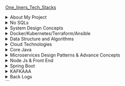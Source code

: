 [One_liners_Tech_Stacks](https://github.com/pracks224/Interview_Prep/blob/main/One_liners_Tech_Stacks.txt)

<details>
  <summary> About My Project </summary>
  
  1. [Tell me something About your recent project,architecture,tech stacks etc .](https://github.com/pracks224/Interview_Prep/blob/main/my_introductory_questions.txt)
  2. [What is EDA and how it works ? What are different approach to implement EDA?](https://github.com/pracks224/Interview_Prep/blob/main/my_introductory_questions.txt)
  3. [Tell me something about yourself?]()
  4. [What are the frontend library you have used in your project.]()
  5. [What type of deployment model you have used?]()
  6. [What type of disister management you have in your project?]()
  7. [How to secure your API]()
</details>

<details>
  <summary>No SQLs </summary>
  
  1501.  [MongoDB Vs Cassandra Vs ScyllaDB ?](https://blog.purestorage.com/purely-informational/types-of-nosql-databases/)
  1502.  [API Gateway Pattern]()
  1503.  [Marker Interface and Annotation]()
  1504.  [Memory Leak - Reasons]()
  1505.  [XML to Json libraries]()
  1506.  [Moving monolith to Microservices](https://launchdarkly.com/blog/migrating-legacy-monolithic-applications-microservices/)
  1507.  [BillPugh Singleton Implementation - Using Static helper vs DoubleCheck Singleton + Clonable exception](https://www.digitalocean.com/community/tutorials/java-singleton-design-pattern-best-practices-examples)
  1508.  [Monolithic can not be scalable, why?Tight Coupled]()
  1509.  [Differnce between HashMap,TreeMap and LinkedHashMap]()
  1510.  [Destory Singleton Using Reflcection]()
  1511.  [Serilaization and Singleton]()
  1512.  [Enum Singleton](https://www.digitalocean.com/community/tutorials/java-singleton-design-pattern-best-practices-examples)

</details>

<details>
  <summary>System Design Concepts </summary>

### Application Security

  <details>
    <summary>Set 1</summary> 
  1. [What is DDOS(denial of service ) attack and how will we prevent from this in our Applications ?]()

  </details>

1705. [Improve API Performance - Microservices](https://github.com/pracks224/Interview_Prep/blob/main/Design_API_Performance_Improvement)
1706. [Must Read Books- System design The big archive](https://github.com/pracks224/Interview_Prep/blob/main/system_design_the_big_archive.txt)
1707. [Grokking System Design Notes](https://github.com/pracks224/Interview_Prep/blob/main/grekking_in_short.txt)
1708. [Design FB Messanger]()
1709. [Design Instagram]()
1710. CDNs
1711. [System Design Content Delivery Network.](https://www.youtube.com/watch?v=8zX0rue2Hic)
1712. [System Design Distributed Cache and Caching Strategies | Cache-Aside, Write-Through, Write-Back](https://www.youtube.com/watch?v=RtOyBwBICRs)
1713. [Latency Vs ThroughPut ?](https://aws.amazon.com/compare/the-difference-between-throughput-and-latency/)
1714. [What is CAP Theorem](https://www.bmc.com/blogs/cap-theorem/)
1715. [What is Load Balancing](https://aws.amazon.com/what-is/load-balancing/)
1716. [Design Elevator](https://medium.com/geekculture/system-design-elevator-system-design-interview-question-6e8d03ce1b44)
1717. [Store trillions of Data](https://medium.com/@iBMehta/how-discord-stores-trillions-of-messages-31ed9195c3e8)

      - MongoDB upto ~100 millions
      - Cassandra is better for Billions of data uses LSM for retreiveal. Read is expensive than write
      - ScyllaDB with Rust API is good for Trillions of data

1718. [Well documented - All Concepts in one Place](https://github.com/black-shadows/System-Design)

1719. Design Data Intensive Application Book Overview.
1720. Consistency Hashing.
1721. Isolation levels.
1722. 2PL
1723. [How to make the API end point faster.](https://medium.com/design-bootcamp/how-i-optimized-an-api-endpoint-to-make-it-10x-faster-2f5fe9a84bd9)
1724. [Scalable Notification System](https://medium.com/@adityagoel123/designing-scalable-notification-system-79f83272755e)

</details>
<details>
  <summary>Docker/Kubernetes/Terraform/Ansible</summary>

A. [ANSIBLE IN DETAILS](https://github.com/pracks224/Interview_Prep/blob/main/CICD/ansible_in_details.txt)

[Blue Green Deployment Vs Rolling Deployment](https://medium.com/@navya.cloudops/devops-zero-to-hero-day-20-deployment-strategies-e6712b4801e4)

Q.1) [What is docker? Familiarize the concept of docker and containerization. Understand the difference between docker and traditional virtulization.]()

Q.2) [Docker Components: Learn about the key components of Docker, including Docker Engine, Docker Images, Docker Containers, Dockerfile, and Docker Registry.]()

Q.3) [Steps to Dockerizing an Application .]()

Q.4) [How to build a docker Image using dockerfile with example](https://github.com/pracks224/Interview_Prep/blob/main/CICD/Docker_Zero_To_Hero)

Q.5) [Docker container communication between ?](https://github.com/pracks224/Interview_Prep/blob/main/CICD/Docker_Zero_To_Hero)

Q.6) [Docker build vs Docker run](https://github.com/pracks224/Interview_Prep/blob/main/CICD/Docker_Zero_To_Hero)

Q.7) [Docker CMD Vs RUN Vs ENTRYPOINT](https://github.com/pracks224/Interview_Prep/blob/main/CICD/Docker_Zero_To_Hero)

Q.8) [Frequently used Docker Commands](https://github.com/pracks224/Interview_Prep/blob/main/CICD/Docker_Zero_To_Hero)

Q.9) [Building & deploying containers & orchestrating them with Kubernetes](https://github.com/pracks224/Interview_Prep/blob/main/CICD/Kubernetes_In_Details)

</details>

<details>
  <summary>Data Structure and Algorithms </summary> 
  
  ### String :
  
  Q.1) [Reverse a String using Recursive](DSA/src/ArrayString)
  
  Q.2) [Find GCD using Recursive](DSA/src/ArrayString)
  
  Q.3) [You are given a string A. Find the number of substrings that start and end with 'a'.](DSA/src/ArrayString)
  
  Q.3) [Return an integer denoting the minimum characters needed to be inserted in the 
     beginning to make the string a palindrome string.](DSA/src/ArrayString)
     
  Q.4) [Boring SubString -> Both the characters are consecutive, for example - "ab", "cd", "dc", "zy" 
     and length should be 2. If no boring substring possible return 1
     S = "abcd"  -> cadb -> in this no boring substring hence return 1](DSA/src/ArrayString)
     
  Q.5) [Closest Palindrome -> Return Yes if string can be converted to palindrom by changing 
     one character.](DSA/src/ArrayString)

### Array :

Q.1) Count of Pairs with sum = K

Q.2) Given an ArrayList of integers, return all the unique numbers in the ArrayList.

Q.3) Given a matrix, row index =0, return sum of that particular row.

Q.4) Given a 2D array and a column index, return sum of that particular column.

Q.5) Write a function to add two matrix of same dimension and return the resultant

Q.6) Given an array A of N integers. Count the number of elements that have at least 1 elements greater than itself.

Q.7) Given an array of size N, shift all the elements to the right by 1 and move the last element to the beginning of array

### Miscllenaous

44. Implement an algorithm to determine if a string has all unique characters. What if you
    cannot use additional data structures? (Bitwise way to understand)
45. One string permutaion of other
46. URLfy of String (Yet to Solve) %%%%%%%%% %%%%% All below %%%%%% %%%%%%%
47. Palindrom Permutation
48. One Away: There are three types of edits that can be performed on strings: insert a character,
    remove a character, or replace a character. Given two strings, write a function to check if they are
    one edit (or zero edits) away.
    EXAMPLE
    pale, ple -> true
    pales, pale -> true
    pale, bale -> true
    pale, bae -> false

49. String compression For example, the string aabcccccaaa would become a2blc5a3
50. String Rotation: Assume you have a method i 5Su b 5 tr ing which checks if one word is a substring
    of another. Given two strings, 51 and 52, write code to check if 52 is a rotation of 51 using only one
    call to i5Sub5tring (e.g., "waterbottle" is a rotation of"erbottlewat").

</details>

<details>
  <summary>Cloud Technologies</summary>
  
  - [Cloud Common]()
  -  ${\color{red} AWS}$
      - [S3]()
      - [Lambd](/INTERVIEW_CLOUD_AWS_AZURE_GCP/AWS_Lambd.md)
      - [EC2]()
      - [ELB]()
      - [EBS]()
      - [VPC]()
      - [SNS]()
      - [SQS]()
      - [RDS]()
      - [Dynamo DB]()
      - [CloudWatch]()
  - #### GPC
      - [APIGEE]()
  - #### AZURE
</details>

<details>
  <summary>Core Java </summary>

### **\*\*** Core Java Start **\*\*\***

  <details>
  <summary>Set 1(CJ1) </summary> 
  
  1. [How to use Optional in Java coding? ](https://medium.com/javarevisited/optional-class-in-java-8-making-your-code-more-clear-and-concise-62af0712910d#:~:text=The%20Optional%20class%20in%20Java,as%20part%20of%20Java%208.)
  2. [Method overloading vs Method Overiding.](https://medium.com/@beknazarsuranchiyev/the-method-overloading-vs-overriding-in-java-9890e2dcf90a)
  3. Method overriding passing null object . 
  ->4. [Differnce between String,StringBuilder and StringBuffer?](https://medium.com/@salvipriya97/string-vs-stringbuilder-vs-stringbuffer-which-one-to-choose-4308dbcc3022)
  5. How String concatnation operator internally works ?
  6. Best/efficient way to join String ?
  7. What is Method references?
  8. Anagram check in Java?
  9. [what is groupingBy?](https://mkyong.com/java8/java-8-collectors-groupingby-and-mapping-example/)
  10. How can you create a comparator?
  11. [What are SOLID principles of Object Oriented Programming?](https://www.freecodecamp.org/news/solid-principles-explained-in-plain-english/)
  12. What is transient variable ?
  13.  https://www.interviewgrid.com/interview_questions/java \*\*\*\* Pending
  14.  What is Flattening?
  15.  Return a list of all unique characters for a list of words?
  16.  Return Square of numbers of list of integers using Stream
  17.  Given two lists of numbers, how would you return all pairs of numbers? For example, givenalist [1, 2, 3] and a list [3, 4] you should return [(1, 3), (1, 4), (2, 3), (2, 4), (3, 3), (3, 4)]. Forsimplicity, you can represent a pair as an array with two elements.
  18.  How would you extend the previous example to return only pairs whose sumis divisibleby3?For example, (2, 4) and (3, 3) are valid.
  19.  What is Short-circuiting evaluation in stream ?
  20.  When to use findFirst and findAny.
  21.  Summing all the element of a list.
  22.  Describe the use of Optional in Java?
  23.  Describe the differnce between map,flatmap and reducce
  24.  [Java 8 Feature - Method Reference](https://github.com/pracks224/Interview_Prep/tree/main/INTERVIEW_CORE_JAVA/Feature8)
  25.  [Java 8 Feature - Lambda](https://medium.com/java-pearls/taming-the-lambda-a-practical-guide-to-java-8-lambda-expressions-6c0051f97995)
  26.  [Concurrent Modification Using Stream API Possible ?](https://medium.com/@sum98kumar/java-developer-interview-questions-and-answers-b5732cd18c5b)
  27.  [How ParallelStream Works internally?](https://medium.com/@sum98kumar/java-interview-questions-9cb306e392d3)
  28.  [How threadpool executor works ?](https://www.digitalocean.com/community/tutorials/threadpoolexecutor-java-thread-pool-example-executorservice)

  </details>
  
### Java Collections

<details>
  <summary>Set 1</summary> 
  
63. How ConcurrentHashMap works ?
64. How HashSet works internally ?
65. What is Consisten Hashing?
66. [TreeMap works internally?](https://medium.com/@basecs101/treemap-in-java-collection-framework-interview-question-a3f81c7aaa84)
67. [How to create custom immutable class ?]()
68. [in built immutable classes in java - String,Integer,Long,Double,BigInteger,LocalDate,LocalDateTime etc]()
69. [Aggregation vs composition]()
70. [Create An Immutable Map]()

</details>

### Streams

<details>
  <summary>Core Java Basics -2 </summary>
  
  Q.1) Find the most populated city of each continent

Q.2) Find the number of movies of each director

Q.3) Find the number of genres of each director's movies

Q.4) Find the highest populated capital city

Q.5) Find the highest populated capital city of each continent

Q.6) Sort the countries by number of their cities in descending order

Q.7) Find the list of movies having the genres "Drama" and "Comedy" only

Q.8) Group the movies by the year and list them

Q.9) Sort the countries by their population densities in descending order ignoring zero population countries

Q.10) Find the richest country of each continent with respect to their GNP (Gross National Product) values.

Q.11) Find the minimum, the maximum and the average population of world countries.

Q.12) Find the minimum, the maximum and the average population of each continent.

Q.13) Find the countries with the minimum and the maximum population.

Q.14) Find the countries of each continent with the minimum and the maximum population.

Q.15) Group the countries by continent, and then sort the countries in continent by number of cities in each continent.

Q.16) Find the cities with the minimum and the maximum population in countries.

Q.17) Find the minimum, the maximum, the average, and the standard deviation of GNP values.

Q.18) Find the year where the maximum number of movie is available

</details>

### [Thread](https://github.com/pracks224/Interview_Prep/blob/main/MultiThreading/MULTI_THREADING.md)

<details>
  <summary>Set 1</summary> 
  
1. [Volatile vs Atomic Vs Synchronized](https://medium.com/@erayaraz10/understanding-atomic-volatile-and-synchronized-variables-in-java-differences-and-use-cases-b12f519a4c4b)
2. [What is Thread Local Cache](https://codegym.cc/quests/lectures/questcore.level07.lecture05)
3. [Importance of Thread Local](https://medium.com/@fullstacktips/what-is-threadlocal-in-java-a51bdaaa6079)
4. [100 task 5 threads using executors and manual]()
5.   
</details>

<details>
  <summary>Set 2 </summary>
  
  1712. [Java Records](https://medium.com/@mak0024/a-comprehensive-guide-to-java-records-2e8edcbd9c75)        
  1. Could you explain what is the "deadly diamond of death"?
  2. What's the difference between the Dependency Injection and Service Locator patterns?
  3. [What is the difference between the template patterns and the strategy pattern?]( https://github.com/aershov24/full-stack-interview-questions#DesignPatterns )
  4. [How Java Memory works?](https://blog.stackademic.com/how-java-memory-works-c751460e3cbd)
  5. [How G1GC works?](https://blog.stackademic.com/how-g1gc-works-in-java-390332333b2) G1GC is a concurrent collector
  6. How are coping with changing requirements ? Predicates
  7. Java Program to count the total number of characters in a string.
  8. Java Program to count the vowel/consonants in a string
  9. Java programs to determine to programs are anagram means they have same set of characters.
  10. [Java programs to divide a string equal N parts.](https://www.javatpoint.com/java-programs)
  11. List of Functional Interfaces  like runnable,callable,comparator,ActionListners,supplier,consumer,Function,Predicate,BiFunction,BiPredicate,UnaryOperator,BinaryOperator,BiConsumer,LongConsumer etc.
  12. Some time Interviewer asks the methods of the functional interfaces
  13. What is Java Stream ?
  14. Java Program to sort List of employee by salary using java 8?
  15.  Java program to demonstrate all the functional interfaces like predicate/cosnumer/supplier etc. Predicate - test return boolean consumer - returns void and method accept for updating value/print etc and function has apply method return another object  like for transforming etc
  16.  Predicate<Integer> vs IntPredicate? (Java 8 in Action Page :: 82p)
  17.  [What is Java record included in Java 14 ?](https://www.geeksforgeeks.org/what-are-java-records-and-how-to-use-them-alongside-constructors-and-methods/)
  18.  [What is the difference between Hashmap vs hashTable , which one is synchronized?]()
  19.  [HashMap Internally works ?](https://medium.com/@basecs101/internal-working-of-hashmap-in-java-latest-updated-4c2708f76d2c#:~:text=Internally%20HashMap%20uses%20a%20hashCode,entries%20(nodes)%20are%20stored.)
  20.  [How HashSet works Internally?](https://medium.com/@basecs101/internal-working-of-hashset-in-java-interview-question-129bdd31fc60)
  21.  [What are the new change in java memory model in java 8?](https://connect2grp.medium.com/evolution-of-java-memory-model-af24d5365581)
  
  22.  How will you simulate concurrent modification through stream API ?
  23.  How many thread will open for parallel stream and how parallel stream internally works ?
  24.  [How does Executor make or check , number of threads are active or dead , in other word what is internal working of thread pool executor ?](https://medium.com/coding-becomes-easy/how-threadpool-works-internally-in-java-904f1e87fea)
  25.  [Kindly give brief idea about JAVA memory model.](https://medium.com/platform-engineer/understanding-java-memory-model-1d0863f6d973)
  26.  [What are the changes of pegmen in JDK 8. (PermGen and Meta)?](https://medium.com/platform-engineer/understanding-java-memory-model-1d0863f6d973)
  27.  [What is Terminal/Non terminal Streaming.](https://javagyansite.com/2020/02/05/stream-terminal-and-non-terminal-operations/)
  28.  [Differnt design patterns in Java 8 Functional style ?](https://blog.devgenius.io/implementing-design-patterns-using-java-8-lambda-c8a95ef66115)
  29. What is Method Reference and Functional Interface ?
  30. Please define Overridden rules for default/static method in java 8.
  31. Questions Related to JAVA Design Patterns mainly
  32. Creational Design Patters
  33. Singleton
  34. Builder
  35. Factory
  36. Prototype
  37. Structural Design Patterns
  38. Adaptor
  39. Bridge
  40. Proxy
  41. Decorator
  42. Behavioral Design Patterns
  43. Chain of Responsibility
  44. Observer
  45.  Strategy

  </details>
  
 ### ****** Core Java End *******
 
</details>

<details>
  <summary>Microservices Design Patterns & Advance Concepts</summary>

1. [How secure a Microservice ?]()
2. What is the diffence between cohesion and coupling ?
3. What is 12-Factor App ? // if all these there then it's microservice enabled
4. What are the type of Service Discovery ?
5. What is the difference between normal REST service and Restful WS (Web Service)?
6. [What is service mesh ? Explain the differnet advantages like traffic splitting ](https://www.youtube.com/watch?v=16fgzklcF7Y)
7. [circuit breaker using Resilllinec4J and springboot](https://salithachathuranga94.medium.com/micro-service-patterns-circuit-breaker-with-spring-boot-253e4a829f94)
8. [How springboot works internally? What happens after run method](https://medium.com/javarevisited/what-happens-internally-when-you-start-a-spring-boot-application-part1-a683a64c1be8)
9. [differnce between @RestControler @controler ? What is the default retention ploicy ?](https://stackabuse.com/controller-and-restcontroller-annotations-in-spring-boot/)
10. [@condtional ,@ConditionalOnClass and @ConditionalOnProperty]()
11. [@profile,How it works ?](https://medium.com/@AlexanderObregon/exploring-the-use-of-profile-annotation-in-spring-framework-32cf9fff60f2#:~:text=The%20%40Profile%20annotation%20was%20introduced,to%20customize%20the%20application%20context.)
12. [What is Swagger , OpenAPI Vs Swagger, What are the features of swagger ?Swagger editor,Swagger UI,Swagger Codegen]()

#### Software Design Principles

 <details>
  <summary>Set 1</summary>

1. [Solid]()
2. [DRY]()
3. [KISS]()
4. [GRASP]()
5. [High Cohesion]()
6. [Low Coupling]()

 </details>
</details>

<details>
  <summary>Node Js & Front End</summary>

1702. [Microfont end]()

1703. [Javascript Event Loop and Call Stack Explain?](https://www.knowledgehut.com/blog/web-development/node-js-event-loop)
1704. [How to create object in Javascript?](https://github.com/pracks224/Interview_Prep/blob/main/INTERVIEW_JAVASCRIPT/js_concepts)
1705. [Difference between Object.freeze() and const in JavaScript ?]()
1706. [How to deep-freeze an object in JavaScript ?](https://github.com/pracks224/Interview_Prep/blob/main/deepfreeze.js)
1707. [Implement sum(2)(3)() (Currying funtions- is also a higher order function](https://github.com/pracks224/Interview_Prep/blob/main/deepfreeze.js)
1708. [What is the difference between call(),apply() and bind() methods?](https://github.com/pracks224/Interview_Prep/blob/main/INTERVIEW_JAVASCRIPT/js_concepts)
1709. [How can you handle errors in Node.js, and what is the purpose of the error event in streams?](https://medium.com/@phamtuanchip/top-10-interview-question-for-node-js-senior-developer-c20bb80377a4)
1710. [What is a closure in JavaScript, and how is it relevant in Node.js?](https://medium.com/@phamtuanchip/top-10-interview-question-for-node-js-senior-developer-c20bb80377a4)
1711. [What is the difference between setTimeout and setImmediate in Node.js?](https://medium.com/@phamtuanchip/top-10-interview-question-for-node-js-senior-developer-c20bb80377a4)

</details>

<details>
  <summary>Spring Boot</summary>

### **\*\*\*** **\*** \***\* \*** Spring Boot Start \***\* \*\*** \***\* \*\*\*** **\*** **\***

  <details>
  <summary>Set - 1</summary>
  
  1. What is Spring Boot and what are its Benefits?  
  2. What makes Spring Boot superior to JAX-RS? 
  3. What Spring Boot features help develop Microservices Applications?  
  4. Why Spring Boot is preferred over any other framework?  
  5. What are the key dependencies of Spring Boot?  
  6. What are the advantages of Spring Boot?  
  7. What are the features of Spring Boot?  
  8. How do you create a Spring Boot application using Maven?  
  9. How do you create a Spring Boot project using Spring Initializer?  
  10. How do you create a Spring Boot project using boot CLI?  
  11. How do you create a simple Spring Boot application?  
  12. What are the Spring Boot Annotations?  
  13. What are the Spring Boot properties?  
  14. What are the Spring Boot Starters?  
  15. What is Spring Boot Actuator?  
  16. What is thyme leaf?  
  17. How to use thyme leaf? 
  18. How do you connect Spring Boot to the database using JPA?  
  19. How to connect the Spring Boot application to a database using JDBC?

  </details>

### Spring Web

   <details>
   <summary>Set -1</summary>
  
  1. What is @RestController annotation in Spring Boot?  
  2. What is @RequestMapping annotation in Spring Boot?  
  3. How do you create a Spring Boot application using Spring Starter Project Wizard?  
  4. Spring Vs Spring Boot? Or Why Spring Boot over Spring?  
  5. What annotations are used to create an Interceptor?  
  6. What is a Swagger in Spring Boot?  
  7. What are Profiles in Spring Boot?  
  8. What differentiates Spring Data JPA and Hibernate?  
  9. How are the @RestController and @Controller Annotation different? 
  10. How does Spring Boot works?
  11. What does the @SpringBootApplication annotation do internally?
  12. What is the purpose of using @ComponentScan in the class files?
  13. How does a spring boot application get started?
  14. Can we create a non-web application in Spring Boot?
  15. Can we override or replace the Embedded tomcat server in Spring Boot?
  16. Can we disable the default web server in the Spring boot application?
  17. How to disable a specific auto-configuration class?
  18. Describe the flow of HTTPS requests through the Spring Boot application?
  19. What is the difference between RequestMapping and GetMapping?
  20. What is the use of Profiles in spring boot?
  21. What is Spring Actuator? What are its advantages?
  22. How to enable Actuator in Spring boot application?
  23. What are the actuator-provided endpoints used for monitoring the Spring boot application?
  24. How to get the list of all the beans in your Spring boot application?
  25. How to check the environment properties in your Spring boot application?
  26. How to enable debugging log in the spring boot application?
  27. Where do we define properties in the Spring Boot application?
  28. What is dependency Injection?
  29. What is an IOC container?

   </details>

### [Spring Security](https://medium.com/@a.zagarella/spring-security-basic-authentication-and-role-based-authorization-04fa626f961a)

   <details>
   <summary>Set -1</summary>
     
  1.  What are some essential features of Spring Security?
  2.  What is Spring security authentication and authorization?
  3.  What do you mean by basic authentication?
  4.  What do you mean by digest authentication?
  5.  What do you mean by session management in Spring Security?
  6.  Explain SecurityContext and SecurityContext Holder in Spring security.
  7.  Explain spring security OAuth2.
  8. What do you mean by OAuth2 Authorization code grant type?
  9.  What is method security and why do we need it?
  10.  What do you mean by HASHING in spring security?

  </details>

  <details>
   <summary>Set -2</summary>
  1.  Explain salting and its usage.
  2.  What is PasswordEncoder?
  3.  Explain AbstractSecurityInterceptor in spring security?
  4.  Is security a cross-cutting concern?
  5. What is SpEL (Spring Expression Language)?
  6. Name security annotations that are allowed to use SpEL.
  7. Explain what is AuthenticationManager in Spring security.
  8. Explain what is ProviderManager in Spring security.
  9. What is JWT?
  10. What is Spring Security Filter Chain?
    
  </details>
  
  <details>
   <summary>Set - 3</summary>
  1. Explain how the security filter chain works.
  2. Name some predefined filters used in spring security and write their functions.
  3. What do you mean by principal in Spring security?
  4. Can you explain what is DelegatingFilterProxy in spring security?
  5. Can you explain what is FilterChainProxy in spring security?
  6. What is the intercept-url pattern and why do we need it?
  7. Does order matter in the intercept-url pattern? If yes, then in which order should we write it?
  8. State the difference between ROLE_USER and ROLE_ANONYMOUS in a spring intercept-url configuration.
  9. State the difference between @PreAuthorize and @Secured in Spring security.
  10. State the difference between @Secured and @RolesAllowed.
  
  </details>

### Spring Boot Advance

  <details>
  <summary>Set -1</summary>

1703. [Spring Reactive Flux]()
1704. [Spring Security](https://medium.com/@AlexanderObregon/common-java-spring-boot-security-interview-questions-and-answers-0513efb6fb12)

1705. [How to handle Exception in SpringBoot?](https://medium.com/@fullstacktips/exception-handling-in-spring-boot-using-controlleradvice-and-exceptionhandler-8dda72b33c45)
1706. [What is the @controllerAdvice/@restcontrolleradvice in springboot? - Exception Handling](https://medium.com/@fullstacktips/exception-handling-in-spring-boot-using-controlleradvice-and-exceptionhandler-8dda72b33c45)
1707. [How to do transaction management in Spring boot application?](https://www.scaler.com/topics/spring-boot/transaction-management-in-spring-boot/)
1708. [How Spring- Security works.](https://www.scaler.com/topics/spring-boot/spring-security/).
1709. [SpringBoot with OAuth2.How it works?](https://howtodoinjava.com/spring-boot2/oauth2-auth-server/)
1710. [How to do CORS configuration in Spring Boot ?](https://howtodoinjava.com/spring-boot2/spring-cors-configuration/)
1711. How to add Global CORS configuration for the application?
1712. What is the use @Configuration? //Bean Definitions
1713. What is a passwordEncoder ? // enforeces password encoding ,plain text password wont allowed
1714. CQRS design patterns in Microservices?
1715. Design a URL Shortner (tinyurl)
1716. [Design a web crawler.](https://github.com/preslavmihaylov/booknotes/blob/master/system-design/system-design-interview/chapter10/README.md)
1717. Design a notification System
1718. Describe the use case of JSON Web Token?
1719. [How can you disable the Autoconfiguration in Spring boot Application?](https://github.com/pracks224/Interview_Prep/edit/main/INTERVIEW_SPRING/springboot)
1720. [How do Microservice communicate each other?](https://medium.com/bitsrc/my-favorite-interservice-communication-patterns-for-microservices-d746a6e1d7de)
1721. [Describe the API Gateway design pattern for Micro service?](https://medium.com/@wahyubagus1910/api-gateway-design-pattern-implement-rate-limiting-and-circuit-breaker-on-microservices-9d777c778272)
1722. [Describe some principle of Mircro Service deployment?](https://github.com/pracks224/Interview_Prep/edit/main/INTERVIEW_SPRING/springboot)
1723. [Describe the Circuit Breaker Design Pattern?](https://medium.com/javarevisited/what-is-circuit-breaker-design-pattern-in-microservices-java-spring-cloud-netflix-hystrix-example-f285929d7f68)

</details>

### **\*\*\*** **\*** \***\* \*** Spring Boot End \***\* \*\*** \***\* \*\*\*** **\*** **\***

  </details>

<details>
  <summary>KAFKAAA</summary>

## Kafka

<details>
  <summary>Important Notes to revise</summary>  
 
  ```diff
    a) What is kafka Cluster? 
       - Group of Kafka brokers.  
    b) What is Kafka broker -> Its the server where Kafka instances are running.
    c) Producer -> Writes new data to the kafka cluster (data dal dega)
    d) Consumer - > Kaffka cluster se data utha ta hai
    e) Zookeeper -> Monitors the Kafka cluster health
    f) Connects -> If you have to pull data from external source ( configurable ). We dont need to write any code
    g) Stream -> to transformation the data 
 ```
 ##### Kafka Topics 
 - These are like tables of databse
 - They live inside the broker
 -  Producers produces the messages and send to topics
 -  Topics has partions
 - Producers can directly send the data to partion or topics
 
 ##### Kafka Partiontions 
 
 - Topics has many partions like p0 p1 p2 ..
 - Partions where actual messages stores.
 - While creating topics,number partions will be decided
 -  Partions are ordered and immutable sequence
 - Partions are in increased order id called offset
 - Each partion is independent of each other.
 - All the trannsactions stores in distributed log files.
 
 ##### How and why to send messages to KAFKA keys ?
 
 - When producers send messages to Topics/Partions , It will insert into Partions in  round robin fashion
      Producer - Send messages m1,m2,m3, m4
 - Let's say Topics has p1,p2 partions,Then messages will insert into p1 - m1 -> p2 - m2  -> p1- m3 -> p2 - m4 etc
      The problem with this approach is it fetches in unorders fashion. To avoid we have to pass the message with keys
 -  When message passed with keys, partiotoner created a hash and bind it to a prticular partion.
 - Key is optional . With out key sending messages wont guarntees the ordering of the message as the consumer poll the
     messages from all partions at the same time.
 
 #### Steps to work on Kafka
 -  Start zookeeper
 -  start the broker
 -  create the topic 
         > kafka-topics.bat --create --topic fruit --bootstrap-server localhost:9092 --replication-factor 1 -- partions 4
 - create producers
         > kafka-console-producers.bat --broker-list localhost:9092 --topic fruit --property "key.separator = -" --property "parse-key=true
 - same way create/register producers
 
 #### Understanding Consumer Offset, Consumer Groups, and Message Consumption in Apache Kafka
     
 -  In this section ,I will write about the process consumer consuing information from Partions
 -  Consumer Offset - Position of a consumer in a specific partition of topic. It represents the latest message consumer has read.
 -  When a consumer group reads a message from a topic, each member of the group mantains its own offset and updates it as it consumes message.
 -  when consumer created - > it will assigned with a group id . One consumer grouop can have multiple consumers.
 -  Ok, Each consumer mantains its own offset that is nothing but the bookmark of the last read . 
 - All the offset stores in _consumer_offset named topic. _consumer_offset is the builtin topic in apache kafka that keeps track of the latest offset commited forv each partion of each consumer group.
 - The information in _consumer_offset used by kafka for reliabity of the consumet groups and to ensure that messages are not lost or duplicated.
 - Important - There is separate __consumer_offset for each consumer group.
 - The group co ordinator uses this information to manage the assignment of partitions to consumers and ensure that each partion is being consumed 
     by exactly one consumer in the group.
 - when consumer joins a consumer group,it sends the join request to the group coordinator
 - The G.C will determine which partition the consumer assigned to be.
 - STICKY FASHION --> Consumer will assigned to the same partion until its on the same Consumer group.
 
 #### Understanding Segments, Commit Log, and Retention Policy
 - Segments : Particular set of messages ,Ek partition me bahut sare messages rehete hai. Ek segement ka size we can define.
 - Commit Log : In the server.properties -> directory for commit log
                    All the messages stored in the commit log folder as .log files
                    As manay partions for a topic ,that many folders will be created
                    E.g. -> Topic name food with 4 partitions
                          food_0
                          food_1
  - Retentions Policy  : Two types 
                             Data Based policy -> after a size it will delete 
                            Time Based policy -> By default 168 hours and after that the file will deleted
 
  -  Actually data stores in .log file in encoded format and consumer decode it before uses.
 
 #### How to Make a Kafka Cluster with 3 Brokers: Understand Replication Factor.
    
 - A Kafka cluster is a distributed system that consists of multiple Kafka brokers. Each broker is a server that runs Kafka to manage and store message       data. Each will unique broker Id.
 - The replication factor refers to the number of copies of each message that are stored in the Kafka cluster for fault tolerance.
 
 -  When a topic is created with a replication factor of N, Kafka ensures that there are N replicas of each message distributed across the brokers in         the cluster. This allows for high availability and fault tolerance, as well as scalability for handling large volumes of data.
 -  E.g.  One Zoo keeper and 3 Brokers 
        Create topic command 
        kafka-topics.bat --create --topic gadgets --bootstrap-server localhost:9092,localhost:9093,localhost:9094 --replication-factor 3 --partition 3
        In this 9092/9093/9094 are the brokers and replication fator 3 means creates 3 copies
        But when producer sends message,It will send to one broker who is the leader for that partion and then it will replicate inn other two.
        Similarly we can create prodcuers using command
        kafka -consumer-console.bat --bootsrtap-server --from-begining
 
 #### ISR in Kafka
 
 -  In Sync Replica . To see the list of topics kafka-topics.bat --describe
    Lets say one broker down ,the automatically leader will be assigned in sync
 
 #### Kafka Producer And Consumer Example In Java Spring Boot
 
 - Will share the link later here (main depencey is springframework-kafka )
 
 For [Video](https://www.youtube.com/watch?v=vmuZaT6JpCM&list=PLA3GkZPtsafbAjKYkhWnD6GdhRtm6JrD1&index=10) refernce

**[⬆ Back to Top](#table-of-contents)**

 </details>
 
 <details>
  <summary>Interview Questions</summary>
 
  ### Usages
 
 ```
 a.Kafka is a useful solution for scenarios that require real-time data processing, application activity tracking, and monitoring. 
 b.At the same time, Kafka  should not be utilized for on-the-fly data conversions, 
 data storage, or when a simple task queue is all that is required.
 
 ```
 ### [Important Link and Use cases Paypal](https://medium.com/paypal-tech/kafka-consumer-benchmarking-c726fbe4000)
 ### [Why Kafka is very fast](https://www.youtube.com/watch?v=UNUz1-msbOM)
 ### [Kafka Stream - Must reacd Book](https://assets.confluent.io/m/7997a914c1a19b5?mkt_tok=NTgyLVFIWC0yNjIAAAGGApzv7utiTseX[…]yqvKtp86XezuCYCO30eyP63XV8MjOSS5737KVpPO1BXbiPx5soDrNGE3YDA )
 ### [How linkedin works?](https://engineering.linkedin.com/blog/2019/apache-kafka-trillion-messages)
 ### [POC](https://github.com/hardikSinghBehl/kafka-java-spring-boot-poc)
 ### [Blogs](https://www.linkedin.com/pulse/kafka-idempotent-producer-rob-golder/)
 ### [Blogs-2](https://medium.com/@shesh.soft/kafka-idempotent-producer-and-consumer-25c52402ceb9)
 
 ``` Real time question
 Concern is that I have key i.e. uuid along with that key I published the AVRO model to a topic if I republished with same key it is still getting published and I could see the message in Kafka Topic. I am using confluent kafka version 7.2.1 which uses Kafka version 3.2. If kafka version is greater and 3.0. It has by default safe producer where it enable.idempotance = true acks  = all.
 ```
 
 ```
 can we create dynamic consumer in kafka
?
My producer generates topics where prefix will be fixed
And I want all of those topics to be consumed by one consumer
Is it possible in kafka?
 ```
 
| No.       | Questions         |
| ------------- |:-------------|
 |1. | Tell me about some of the use cases where Kafka is not suitable.|
 |2. | Describe message compression in Kafka. What is the need of message compression in Kafka? |
 |3. | What do you understand about log compaction and quotas in Kafka?|
 |4. | Explain the four core API architecture that Kafka uses.|
 |5. | What do you mean by a Partition in Kafka?|
 |6. | What do you mean by zookeeper in Kafka and what are its uses?|
 |7. | Differentiate between Rabbitmq and Kafka.|
 |8. | What do you understand about Kafka MirrorMaker? |
 |9. | What do you mean by confluent kafka? What are its advantages?|
 |10. | How are partitions distributed in an Apache Kafka cluster? |
 |11. | What is the purpose of ISR in Apache Kafka?|
 |12. | [How you will handle 50K req per second because coping 50K messages to kafka will also take some time](#12)|
 |13. | Tell me about some of the use cases where Kafka is not suitable.|
 |14. | Describe message compression in Kafka. What is the need of message|
 |15. | Tell me about some of the use cases where Kafka is not suitable.|
 |16. | Describe message compression in Kafka. What is the need of message |
 |17. | Tell me about some of the use cases where Kafka is not suitable.|
 |18. | Describe message compression in Kafka. What is the need of message|
 |19. | Tell me about some of the use cases where Kafka is not suitable.|
 |20. | Describe message compression in Kafka. What is the need of message |
 |21. | Can we add consumer dynamically to Kafka ?
 |22. | What are the differnet Partition Startergy ?
 |23. | Mention the differnce between Kafak and JMS?
 |24. | How to avoid duplicate event kafka ?
 
  ### 12
  
  ```Solutions:
   
 - To update metadata in Cassandra using Kafka with a high throughput of 50K requests per second, we can use the following strategies:

- Batch Processing: Instead of sending each message individually, we can batch them together and send them in larger batches. This reduces the overhead of sending multiple small messages, and helps to achieve higher throughput.
- Asynchronous Processing: We can process the incoming messages asynchronously, which means that the application can continue processing new requests while Kafka is still processing previous requests. This approach helps to minimize any delays caused by the processing of individual messages.
- Use of Kafka Connect: Kafka Connect is a scalable and reliable way to move data in and out of Kafka. We can use Kafka Connect to integrate Cassandra and Kafka, and leverage its capabilities to manage large amounts of data with high throughput.
- Partitioning: We can partition the data across multiple Kafka topics to distribute the load across multiple Kafka brokers. This approach helps to achieve better parallelism and scalability, and allows us to handle high loads of incoming data.
- Optimization of Kafka settings: We can optimize the Kafka settings such as batch size, compression, and buffer sizes to increase the overall throughput of Kafka.

```
</details>
</details>

<details>
  <summary> Back Logs </summary>

  [pending Questions](https://medium.com/@vivekkadiyanits/java-lead-7-to-10-years-interview-mastery-covered-question-has-asked-in-more-than-9-service-base-d55ffbb0009c)

  [KAFKA ----> Subject matter expertise & assist in operations of the Kafka platform]()

[AWS--->Experience in architecting and deploying solutions on Azure/AWS or GCP]()

[Building & deploying highly available and low latency systems as service-oriented architecture, event driven architecture using Spring Boot, Kafka]()

[DCOKER----->Experience with Docker and container orchestration solutions (eg. Kubernetes) and Helm]()

[Elastic ----->Managing high availability (eg. Keepalived, ALB, Elastic IP, DNS Load Balancer)]()

[APIGEE--->Knowledge on API Management and Integration using APIGEE API Management platform]()

[TERRAFORM----->Experience with Terraform/Ansible]()

[JENKINS------->Understanding and using Continuous Integration (CI) systems (eg. Jenkins, Gitlab CI)]()

[CLOUD architect certifications]()

[KUBERNETES Certification]()

[OPENSHIFT]()

</details>
```
